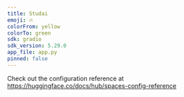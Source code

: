 ```yaml
---
title: Studai
emoji: 🔥
colorFrom: yellow
colorTo: green
sdk: gradio
sdk_version: 5.29.0
app_file: app.py
pinned: false
---
```


Check out the configuration reference at https://huggingface.co/docs/hub/spaces-config-reference
